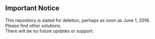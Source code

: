 ## Important Notice
This repository is slated for deletion, perhaps as soon as June 1, 2016.  Please find other solutions.  
There will be no future updates or support. 
